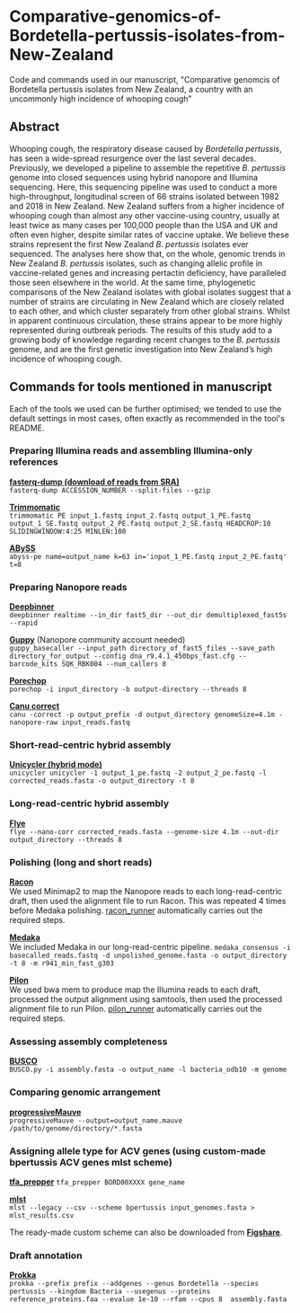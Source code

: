 # Comparative-genomics-of-Bordetella-pertussis-isolates-from-New-Zealand
Code and commands used in our manuscript, "Comparative genomcis of Bordetella pertussis isolates from New Zealand, a country with an uncommonly high incidence of whooping cough"

## Abstract
Whooping cough, the respiratory disease caused by *Bordetella pertussis*, has seen a wide-spread resurgence over the last several decades. Previously, we developed a pipeline to assemble the repetitive *B. pertussis* genome into closed sequences using hybrid nanopore and Illumina sequencing. Here, this sequencing pipeline was used to conduct a more high-throughput, longitudinal screen of 66 strains isolated between 1982 and 2018 in New Zealand. New Zealand suffers from a higher incidence of whooping cough than almost any other vaccine-using country, usually at least twice as many cases per 100,000 people than the USA and UK and often even higher, despite similar rates of vaccine uptake. We believe these strains represent the first New Zealand *B. pertussis* isolates ever sequenced. The analyses here show that, on the whole, genomic trends in New Zealand *B. pertussis* isolates, such as changing allelic profile in vaccine-related genes and increasing pertactin deficiency, have paralleled those seen elsewhere in the world. At the same time, phylogenetic comparisons of the New Zealand isolates with global isolates suggest that a number of strains are circulating in New Zealand which are closely related to each other, and which cluster separately from other global strains. Whilst in apparent continuous circulation, these strains appear to be more highly represented during outbreak periods. The results of this study add to a growing body of knowledge regarding recent changes to the *B. pertussis* genome, and are the first genetic investigation into New Zealand’s high incidence of whooping cough.


## Commands for tools mentioned in manuscript
Each of the tools we used can be further optimised; we tended to use the default settings in most cases, often exactly as recommended in the tool's README.
### Preparing Illumina reads and assembling Illumina-only references
**[fasterq-dump (download of reads from SRA)](https://github.com/ncbi/sra-tools)**  
`fasterq-dump ACCESSION_NUMBER --split-files --gzip`

**[Trimmomatic](http://www.usadellab.org/cms/?page=trimmomatic)**  
`trimmomatic PE input_1.fastq input_2.fastq output_1_PE.fastq output_1_SE.fastq output_2_PE.fastq output_2_SE.fastq HEADCROP:10 SLIDINGWINDOW:4:25 MINLEN:100`

**[ABySS](https://github.com/bcgsc/abyss)**  
`abyss-pe name=output_name k=63 in='input_1_PE.fastq input_2_PE.fastq' t=8` 

### Preparing Nanopore reads
**[Deepbinner](https://github.com/rrwick/Deepbinner)**  
`deepbinner realtime --in_dir fast5_dir --out_dir demultiplexed_fast5s --rapid`

**[Guppy](https://community.nanoporetech.com/protocols/Guppy-protocol/v/gpb_2003_v1_revs_14dec2018/linux-guppy)** (Nanopore community account needed)  
`guppy_basecaller --input_path directory_of_fast5_files --save_path directory_for_output --config dna_r9.4.1_450bps_fast.cfg --barcode_kits SQK_RBK004 --num_callers 8`

**[Porechop](https://github.com/rrwick/Porechop)**  
`porechop -i input_directory -b output-directory --threads 8`

**[Canu correct](https://github.com/marbl/canu)**  
`canu -correct -p output_prefix -d output_directory genomeSize=4.1m -nanopore-raw input_reads.fastq`

### Short-read-centric hybrid assembly
**[Unicycler (hybrid mode)](https://github.com/rrwick/Unicycler)**  
`unicycler unicycler -1 output_1_pe.fastq -2 output_2_pe.fastq -l corrected_reads.fasta -o output_directory -t 8`

### Long-read-centric hybrid assembly
**[Flye](https://github.com/fenderglass/Flye)**  
`flye --nano-corr corrected_reads.fasta --genome-size 4.1m --out-dir output_directory --threads 8` 

### Polishing (long and short reads)
**[Racon](https://github.com/isovic/racon)**  
We used Minimap2 to map the Nanopore reads to each long-read-centric draft, then used the alignment file to run Racon. This was repeated 4 times before Medaka polishing. [racon_runner](https://github.com/nataliering/Resolving-the-complex-Bordetella-pertussis-genome-using-barcoded-nanopore-sequencing/blob/master/racon_runner) automatically carries out the required steps.

**[Medaka](https://github.com/nanoporetech/medaka)**  
We included Medaka in our long-read-centric pipeline. 
`medaka_consensus -i basecalled_reads.fastq -d unpolished_genome.fasta -o output_directory -t 8 -m r941_min_fast_g303`

**[Pilon](https://github.com/broadinstitute/pilon)**  
We used bwa mem to produce map the Illumina reads to each draft, processed the output alignment using samtools, then used the processed alignment file to run Pilon. [pilon_runner](https://github.com/nataliering/Resolving-the-complex-Bordetella-pertussis-genome-using-barcoded-nanopore-sequencing/blob/master/pilon_runner) automatically carries out the required steps.

### Assessing assembly completeness
**[BUSCO](https://busco.ezlab.org/)**  
`BUSCO.py -i assembly.fasta -o output_name -l bacteria_odb10 -m genome`

### Comparing genomic arrangement
**[progressiveMauve](http://darlinglab.org/mauve/)**  
`progressiveMauve --output=output_name.mauve /path/to/genome/directory/*.fasta`

### Assigning allele type for ACV genes (using custom-made bpertussis ACV genes mlst scheme)
**[tfa_prepper](https://github.com/nataliering/Comparative-genomics-of-Bordetella-pertussis-isolates-from-New-Zealand/blob/master/tfa_prepper)**
`tfa_prepper BORD00XXXX gene_name`

**[mlst](https://github.com/tseemann/mlst)**  
`mlst --legacy --csv --scheme bpertussis input_genomes.fasta > mlst_results.csv `

The ready-made custom scheme can also be downloaded from **[Figshare](https://doi.org/10.6084/m9.figshare.12628223)**.

### Draft annotation
**[Prokka](https://github.com/tseemann/prokka)**  
`prokka --prefix prefix --addgenes --genus Bordetella --species pertussis --kingdom Bacteria --usegenus --proteins reference_proteins.faa --evalue 1e-10 --rfam --cpus 8  assembly.fasta`


                                 

